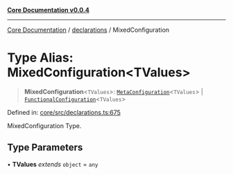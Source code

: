 [**Core Documentation v0.0.4**](../../README.md)

***

[Core Documentation](../../modules.md) / [declarations](../README.md) / MixedConfiguration

# Type Alias: MixedConfiguration\<TValues\>

> **MixedConfiguration**\<`TValues`\>: [`MetaConfiguration`](../interfaces/MetaConfiguration.md)\<`TValues`\> \| [`FunctionalConfiguration`](FunctionalConfiguration.md)\<`TValues`\>

Defined in: [core/src/declarations.ts:675](https://github.com/stonemjs/core/blob/e4675fc5d1a8e120fdb4d54e226a2496fdda3681/src/declarations.ts#L675)

MixedConfiguration Type.

## Type Parameters

• **TValues** *extends* `object` = `any`
